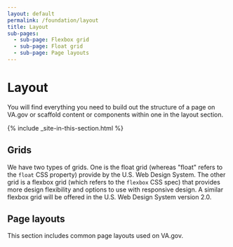 ```yaml
---
layout: default
permalink: /foundation/layout
title: Layout
sub-pages:
  - sub-page: Flexbox grid
  - sub-page: Float grid
  - sub-page: Page layouts
---
```


# Layout

<div class="va-introtext">
  You will find everything you need to build out the structure of a page on VA.gov or scaffold content or components within one in the layout section.
</div>

{% include _site-in-this-section.html %}

## Grids

We have two types of grids. One is the float grid (whereas "float" refers to the `float` CSS property) provide by the U.S. Web Design System.  The other grid is a flexbox grid (which refers to the `flexbox` CSS spec) that provides more design flexibility and options to use with responsive design. A similar flexbox grid will be offered in the U.S. Web Design System version 2.0.

## Page layouts

This section includes common page layouts used on VA.gov.